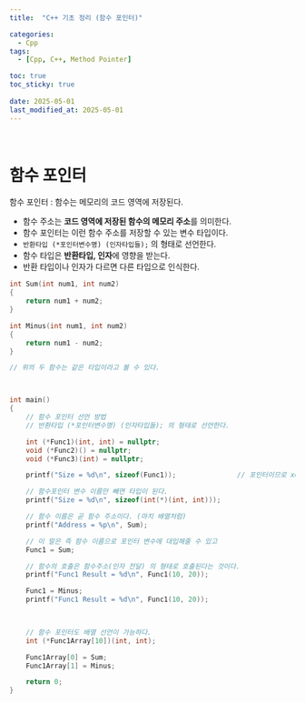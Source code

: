 ```yaml
---
title:  "C++ 기초 정리 (함수 포인터)"

categories:
  - Cpp
tags:
  - [Cpp, C++, Method Pointer]

toc: true
toc_sticky: true
 
date: 2025-05-01
last_modified_at: 2025-05-01
---
```


<br>

# 함수 포인터

함수 포인터 : 함수는 메모리의 코드 영역에 저장된다.  
- 함수 주소는 <b>코드 영역에 저장된 함수의 메모리 주소</b>를 의미한다.  
- 함수 포인터는 이런 함수 주소를 저장할 수 있는 변수 타입이다.  
- `반환타입 (*포인터변수명) (인자타입들);` 의 형태로 선언한다.  
- 함수 타입은 <b>반환타입, 인자</b>에 영향을 받는다.  
- 반환 타입이나 인자가 다르면 다른 타입으로 인식한다.  

```cpp
int Sum(int num1, int num2)
{
	return num1 + num2;
}

int Minus(int num1, int num2)
{
	return num1 - num2;
}

// 위의 두 함수는 같은 타입이라고 볼 수 있다.



int main()
{
	// 함수 포인터 선언 방법
	// 반환타입 (*포인터변수명) (인자타입들); 의 형태로 선언한다.

	int (*Func1)(int, int) = nullptr;
	void (*Func2)() = nullptr;
	void (*Func3)(int) = nullptr;

	printf("Size = %d\n", sizeof(Func1));				// 포인터이므로 x64 환경에서 8바이트

	// 함수포인터 변수 이름만 빼면 타입이 된다.
	printf("Size = %d\n", sizeof(int(*)(int, int)));	

	// 함수 이름은 곧 함수 주소이다. (마치 배열처럼)
	printf("Address = %p\n", Sum);

	// 이 말은 즉 함수 이름으로 포인터 변수에 대입해줄 수 있고
	Func1 = Sum;

	// 함수의 호출은 함수주소(인자 전달) 의 형태로 호출된다는 것이다.
	printf("Func1 Result = %d\n", Func1(10, 20));

	Func1 = Minus;
	printf("Func1 Result = %d\n", Func1(10, 20));

	

	// 함수 포인터도 배열 선언이 가능하다.
	int (*Func1Array[10])(int, int);

	Func1Array[0] = Sum;
	Func1Array[1] = Minus;

	return 0;
}